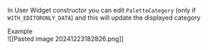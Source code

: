 
In User Widget constructor you can edit `PaletteCategory` (only if `WITH_EDITORONLY_DATA`) and this will update the displayed category

Example <br>
![[Pasted image 20241223182826.png]]